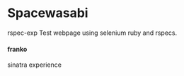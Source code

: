 # Spacewasabi

rspec-exp
Test webpage using selenium ruby and rspecs.


#### franko
sinatra experience
